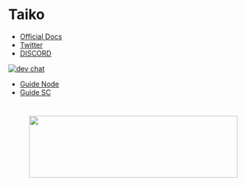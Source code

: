 # Taiko

- [Official Docs](https://taiko.xyz/docs/guides)
- [Twitter](https://twitter.com/taikoxyz)
- [DISCORD](https://discord.gg/taikoxyz)

[![dev chat](https://discordapp.com/api/guilds/984015101017346058/widget.png?style=banner2)]([https://discord.gg/taikoxyz])


- [Guide Node](https://github.com/Megumiiiiii/Taiko-Node/blob/main/node.md)
- [Guide SC](https://github.com/Megumiiiiii/Taiko-Node/blob/main/deploy%20SC.md)
#

<div id="header" align="center">
  <img src="https://media.giphy.com/media/v1.Y2lkPTc5MGI3NjExMzNmZTIxZmE3ZmY3MzRiMDcwNDJhYTQ5ZmNlY2YxMWE1OWIyYmVkNSZlcD12MV9pbnRlcm5hbF9naWZzX2dpZklkJmN0PWc/mVBlqOD4ra9jQiI3cC/giphy.gif" height="125" width="420"/>
</div>
